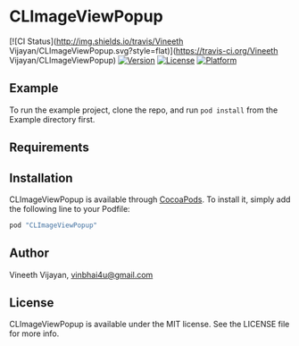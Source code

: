 # CLImageViewPopup

[![CI Status](http://img.shields.io/travis/Vineeth Vijayan/CLImageViewPopup.svg?style=flat)](https://travis-ci.org/Vineeth Vijayan/CLImageViewPopup)
[![Version](https://img.shields.io/cocoapods/v/CLImageViewPopup.svg?style=flat)](http://cocoapods.org/pods/CLImageViewPopup)
[![License](https://img.shields.io/cocoapods/l/CLImageViewPopup.svg?style=flat)](http://cocoapods.org/pods/CLImageViewPopup)
[![Platform](https://img.shields.io/cocoapods/p/CLImageViewPopup.svg?style=flat)](http://cocoapods.org/pods/CLImageViewPopup)

## Example

To run the example project, clone the repo, and run `pod install` from the Example directory first.

## Requirements

## Installation

CLImageViewPopup is available through [CocoaPods](http://cocoapods.org). To install
it, simply add the following line to your Podfile:

```ruby
pod "CLImageViewPopup"
```

## Author

Vineeth Vijayan, vinbhai4u@gmail.com

## License

CLImageViewPopup is available under the MIT license. See the LICENSE file for more info.
